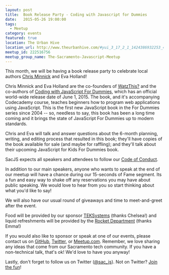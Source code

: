 ```yaml
---
layout: post
title:  Book Release Party - Coding with Javascript for Dummies
date:   2015-05-26 19:00:00
tags:
  - Meetup
category: events
featured: true
location: The Urban Hive
location_url: http://www.theurbanhive.com/#yui_3_17_2_1_1424386932253_440
meetup_id: 222516756
meetup_group_name: The-Sacramento-Javascript-Meetup
---
```


This month, we will be having a book release party to celebrate local authors
[Chris Minnick](https://twitter.com/chrisminnick) and Eva Holland!

<!-- more -->

Chris Minnick and Eva Holland are the co-founders of [WatzThis?](https://twitter.com/WatzThisCo) and the co-authors of [Coding with JavaScript For Dummies](http://www.amazon.com/Coding-JavaScript-Dummies-Chris-Minnick/dp/1119056071/ref=sr_1_1?ie=UTF8&qid=1431562002&sr=8-1&keywords=chris+minnick), which has
an official world-wide release date of June 1, 2015. The book, and it's
accompanying Codecademy course, teaches beginners how to program web
applications using JavaScript. This is the first new JavaScript book in the For
Dummies series since 2004 -- so, needless to say, this book has been a long
time coming and it brings the state of JavaScript For Dummies up to modern
standards. 

Chris and Eva will talk and answer questions about the 6-month planning,
writing, and editing process that resulted in this book; they'll have copies of
the book available for sale (and maybe for raffling); and they'll talk about
their upcoming JavaScript for Kids For Dummies book.

SacJS expects all speakers and attendees to follow our
[Code of Conduct](http://sacjs.com/code-of-conduct/).

In addition to our main speakers, anyone who wants to speak at the end of our
meetup will have a chance during our 15-seconds of Fame segment. Its a fun and
easy way to shake off any reservations you may have about public speaking. We
would love to hear from you so start thinking about what you'd like to say!

We will also have our usual round of giveaways and time to meet-and-greet after
the event. 

Food will be provided by our sponsor [TEKSystems](http://www.teksystems.com/)
(thanks Chelsea!) and liquid refreshments will be provided by the
[Rocket Department](http://rocketdepartment.com/) (thanks Emma!)

If you would also like to sponsor or speak at one of our events, please contact
us on [GitHub](https://github.com/sacjs/sacjs.github.io/issues),
[Twitter](https://twitter.com/sac_js), or
[Meetup.com](http://www.meetup.com/The-Sacramento-Javascript-Meetup/). Remember, we love sharing any ideas that come from our Sacramento tech community. If you have a
non-technical talk, that's ok! We'd love to have you anyway! 

Lastly, don't forget to follow us on Twitter ([@sac_js](https://twitter.com/sac_js)).
Not on Twitter? [Join the fun](https://twitter.com/)!
